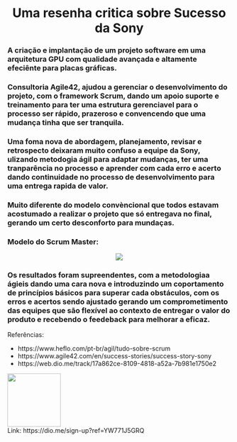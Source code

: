 <div align="center">
 <h1>Uma resenha critica sobre Sucesso da Sony</h1>
</div>

### A criação e implantação de um projeto software em uma arquitetura GPU com qualidade avançada e altamente efeciênte para placas gráficas.
### Consultoria Agile42, ajudou a gerenciar o desenvolvimento do projeto, com o framework Scrum, dando um apoio suporte e treinamento para ter uma estrutura gerenciavel para o processo ser rápido, prazeroso e convencendo que uma mudança tinha que ser tranquila.

### Uma foma nova de abordagem, planejamento, revisar e retrospecto deixaram muito confuso a equipe da Sony, ulizando metodogia ágil para adaptar mudanças, ter uma tranparência no processo e aprender com cada erro e acerto dando continuidade no processo de desenvolvimento para uma entrega rapida de valor.
### Muito diferente do modelo convèncional que todos estavam acostumado a realizar o projeto que só entregava no final, gerando um certo desconforto para mundaças.


### Modelo do Scrum Master:
<div align="center">
   <img src="https://user-images.githubusercontent.com/57921033/221868881-99fd9814-3686-440c-9590-77d8c77cd236.jpg" />
</div>

### Os resultados foram supreendentes, com a metodologiaa ágieis dando uma cara nova e introduzindo um coportamento de princípios básicos para superar cada obstáculos, com os erros e acertos sendo ajustado gerando um comprometimento das equipes que são flexível ao contexto de entregar o valor do produto e recebendo o feedeback para melhorar a eficaz.

Referências: 
<ul>
<li>https://www.heflo.com/pt-br/agil/tudo-sobre-scrum </li>
<li>https://www.agile42.com/en/success-stories/success-story-sony </li>
<li>https://web.dio.me/track/17a862ce-8109-4818-a52a-7b981e1750e2 </li>
</ul>


<div>
  <img src="https://user-images.githubusercontent.com/57921033/221881597-15c9d445-46b8-4ca3-82ca-1de129f20092.png" width="120px"/>
</div>
Link:  https://dio.me/sign-up?ref=YW771J5GRQ
